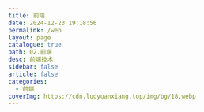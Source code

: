 ```yaml
---
title: 前端
date: 2024-12-23 19:18:56
permalink: /web
layout: page
catalogue: true
path: 02.前端
desc: 前端技术
sidebar: false
article: false
categories:
  - 前端
coverImg: https://cdn.luoyuanxiang.top/img/bg/18.webp
---
```

